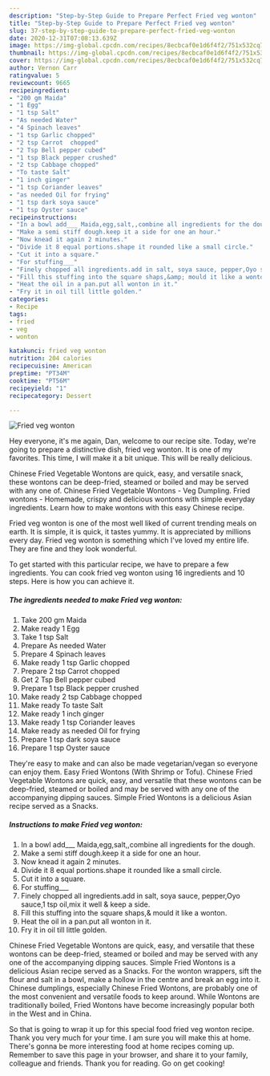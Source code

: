 ```yaml
---
description: "Step-by-Step Guide to Prepare Perfect Fried veg wonton"
title: "Step-by-Step Guide to Prepare Perfect Fried veg wonton"
slug: 37-step-by-step-guide-to-prepare-perfect-fried-veg-wonton
date: 2020-12-31T07:08:13.639Z
image: https://img-global.cpcdn.com/recipes/8ecbcaf0e1d6f4f2/751x532cq70/fried-veg-wonton-recipe-main-photo.jpg
thumbnail: https://img-global.cpcdn.com/recipes/8ecbcaf0e1d6f4f2/751x532cq70/fried-veg-wonton-recipe-main-photo.jpg
cover: https://img-global.cpcdn.com/recipes/8ecbcaf0e1d6f4f2/751x532cq70/fried-veg-wonton-recipe-main-photo.jpg
author: Vernon Carr
ratingvalue: 5
reviewcount: 9665
recipeingredient:
- "200 gm Maida"
- "1 Egg"
- "1 tsp Salt"
- "As needed Water"
- "4 Spinach leaves"
- "1 tsp Garlic chopped"
- "2 tsp Carrot  chopped"
- "2 Tsp Bell pepper cubed"
- "1 tsp Black pepper crushed"
- "2 tsp Cabbage chopped"
- "To taste Salt"
- "1 inch ginger"
- "1 tsp Coriander leaves"
- "as needed Oil for frying"
- "1 tsp dark soya sauce"
- "1 tsp Oyster sauce"
recipeinstructions:
- "In a bowl add___ Maida,egg,salt,,combine all ingredients for the dough."
- "Make a semi stiff dough.keep it a side for one an hour."
- "Now knead it again 2 minutes."
- "Divide it 8 equal portions.shape it rounded like a small circle."
- "Cut it into a square."
- "For stuffing___"
- "Finely chopped all ingredients.add in salt, soya sauce, pepper,Oyo sauce,1 tsp oil,mix it well &amp; keep a side."
- "Fill this stuffing into the square shaps,&amp; mould it like a wonton."
- "Heat the oil in a pan.put all wonton in it."
- "Fry it in oil till little golden."
categories:
- Recipe
tags:
- fried
- veg
- wonton

katakunci: fried veg wonton 
nutrition: 204 calories
recipecuisine: American
preptime: "PT34M"
cooktime: "PT56M"
recipeyield: "1"
recipecategory: Dessert

---
```



![Fried veg wonton](https://img-global.cpcdn.com/recipes/8ecbcaf0e1d6f4f2/751x532cq70/fried-veg-wonton-recipe-main-photo.jpg)

Hey everyone, it's me again, Dan, welcome to our recipe site. Today, we're going to prepare a distinctive dish, fried veg wonton. It is one of my favorites. This time, I will make it a bit unique. This will be really delicious.

Chinese Fried Vegetable Wontons are quick, easy, and versatile snack, these wontons can be deep-fried, steamed or boiled and may be served with any one of. Chinese Fried Vegetable Wontons - Veg Dumpling. Fried wontons - Homemade, crispy and delicious wontons with simple everyday ingredients. Learn how to make wontons with this easy Chinese recipe.

Fried veg wonton is one of the most well liked of current trending meals on earth. It is simple, it is quick, it tastes yummy. It is appreciated by millions every day. Fried veg wonton is something which I've loved my entire life. They are fine and they look wonderful.


To get started with this particular recipe, we have to prepare a few ingredients. You can cook fried veg wonton using 16 ingredients and 10 steps. Here is how you can achieve it.

<!--inarticleads1-->

##### The ingredients needed to make Fried veg wonton:

1. Take 200 gm Maida
1. Make ready 1 Egg
1. Take 1 tsp Salt
1. Prepare As needed Water
1. Prepare 4 Spinach leaves
1. Make ready 1 tsp Garlic chopped
1. Prepare 2 tsp Carrot  chopped
1. Get 2 Tsp Bell pepper cubed
1. Prepare 1 tsp Black pepper crushed
1. Make ready 2 tsp Cabbage chopped
1. Make ready To taste Salt
1. Make ready 1 inch ginger
1. Make ready 1 tsp Coriander leaves
1. Make ready as needed Oil for frying
1. Prepare 1 tsp dark soya sauce
1. Prepare 1 tsp Oyster sauce


They&#39;re easy to make and can also be made vegetarian/vegan so everyone can enjoy them. Easy Fried Wontons (With Shrimp or Tofu). Chinese Fried Vegetable Wontons are quick, easy, and versatile that these wontons can be deep-fried, steamed or boiled and may be served with any one of the accompanying dipping sauces. Simple Fried Wontons is a delicious Asian recipe served as a Snacks. 

<!--inarticleads2-->

##### Instructions to make Fried veg wonton:

1. In a bowl add___ Maida,egg,salt,,combine all ingredients for the dough.
1. Make a semi stiff dough.keep it a side for one an hour.
1. Now knead it again 2 minutes.
1. Divide it 8 equal portions.shape it rounded like a small circle.
1. Cut it into a square.
1. For stuffing___
1. Finely chopped all ingredients.add in salt, soya sauce, pepper,Oyo sauce,1 tsp oil,mix it well &amp; keep a side.
1. Fill this stuffing into the square shaps,&amp; mould it like a wonton.
1. Heat the oil in a pan.put all wonton in it.
1. Fry it in oil till little golden.


Chinese Fried Vegetable Wontons are quick, easy, and versatile that these wontons can be deep-fried, steamed or boiled and may be served with any one of the accompanying dipping sauces. Simple Fried Wontons is a delicious Asian recipe served as a Snacks. For the wonton wrappers, sift the flour and salt in a bowl, make a hollow in the centre and break an egg into it. Chinese dumplings, especially Chinese Fried Wontons, are probably one of the most convenient and versatile foods to keep around. While Wontons are traditionally boiled, Fried Wontons have become increasingly popular both in the West and in China. 

So that is going to wrap it up for this special food fried veg wonton recipe. Thank you very much for your time. I am sure you will make this at home. There's gonna be more interesting food at home recipes coming up. Remember to save this page in your browser, and share it to your family, colleague and friends. Thank you for reading. Go on get cooking!
